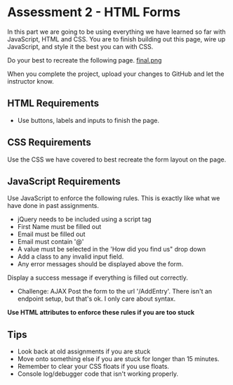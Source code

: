 # Assessment 2 - HTML Forms 
In this part we are going to be using everything we have learned so far with JavaScript, HTML and CSS.  You are to finish building out this page, wire up JavaScript, and style it the best you can with CSS.

Do your best to recreate the following page. [final.png](final.png)

When you complete the project, upload your changes to GitHub and let the instructor know.

## HTML Requirements
- Use buttons, labels and inputs to finish the page. 

## CSS Requirements
Use the CSS we have covered to best recreate the form  layout on the page.

## JavaScript Requirements
Use JavaScript to enforce the following rules.  This is exactly like what we have done in past assignments.

- jQuery needs to be included using a script tag
- First Name must be filled out
- Email must be filled out
- Email must contain '@'
- A value must be selected in the 'How did you find us" drop down
- Add a class to any invalid input field.
- Any error messages should be displayed above the form.

Display a success message if everything is filled out correctly. 

- Challenge: AJAX Post the form to the url '/AddEntry'. There isn't an endpoint setup, but that's ok.  I only care about syntax.

**Use HTML attributes to enforce these rules if you are too stuck**

## Tips
- Look back at old assignments if you are stuck
- Move onto something else if you are stuck for longer than 15 minutes.
- Remember to clear your CSS floats if you use floats.
- Console log/debugger code that isn't working properly.